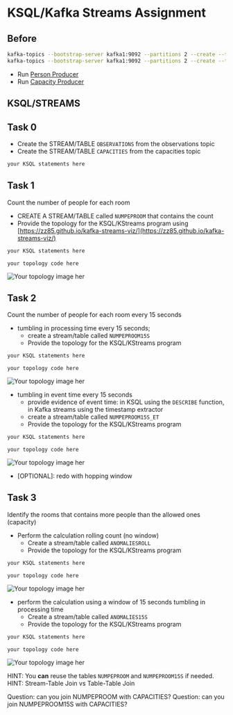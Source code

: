 # KSQL/Kafka Streams Assignment


## Before

```bash
kafka-topics --bootstrap-server kafka1:9092 --partitions 2 --create --topic observations 
kafka-topics --bootstrap-server kafka1:9092 --partitions 2 --create --topic capacities 

```

- Run [Person Producer](./src/main/java/ee/ut/cs/dsg/PersonProducer.java)
- Run [Capacity Producer](./src/main/java/ee/ut/cs/dsg/CapacityProducer.java)

## KSQL/STREAMS

## Task 0

- Create the STREAM/TABLE ```OBSERVATIONS``` from the observations topic 
- Create the STREAM/TABLE ```CAPACITIES``` from the capacities topic

```sql
your KSQL statements here
```

## Task 1

Count the number of people for each room
- CREATE A STREAM/TABLE called ```NUMPEPROOM``` that contains the count
- Provide the topology for the KSQL/KStreams program using [https://zz85.github.io/kafka-streams-viz/](https://zz85.github.io/kafka-streams-viz/)

```sql
your KSQL statements here
```

```
your topology code here
```


![Your topology image her](./todo.png)

## Task 2

Count the number of people for each room every 15 seconds
- tumbling in processing time every 15 seconds; 
    - create a stream/table called ```NUMPEPROOM15S``` 
    - Provide the topology for the KSQL/KStreams program

```sql
your KSQL statements here
```

```
your topology code here
```

![Your topology image her](./todo.png)

- tumbling in event time every 15 seconds 
    -  provide evidence of event time: in KSQL using the ```DESCRIBE``` function, 
    in Kafka streams using the timestamp extractor
    -  create a stream/table called ```NUMPEPROOM15S_ET``` 
    -  Provide the topology for the KSQL/KStreams program


```sql
your KSQL statements here
```

```
your topology code here
```

![Your topology image her](./todo.png)

- [OPTIONAL]: redo with hopping window

## Task 3

Identify the rooms that contains more people than the allowed ones (capacity)

- Perform the calculation rolling count (no window)
  + Create a stream/table called ```ANOMALIESROLL``` 
  + Provide the topology for the KSQL/KStreams program


```sql
your KSQL statements here
```

```
your topology code here
```

![Your topology image her](./todo.png)

- perform the calculation using a window of 15 seconds tumbling in processing time
  + Create a stream/table called ```ANOMALIES15S``` 
  + Provide the topology for the KSQL/KStreams program


```sql
your KSQL statements here
```

```
your topology code here
```


![Your topology image her](./todo.png)

HINT: You **can** reuse the tables ```NUMPEPROOM``` and ```NUMPEPROOM15S```  if needed.
HINT: Stream-Table Join vs Table-Table Join

Question: can you join NUMPEPROOM with CAPACITIES? 
Question: can you join NUMPEPROOM15S with CAPACITIES?

